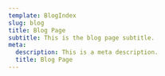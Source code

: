 ```yaml
---
template: BlogIndex
slug: blog
title: Blog Page
subtitle: This is the blog page subtitle.
meta:
  description: This is a meta description.
  title: Blog Page
---
```

